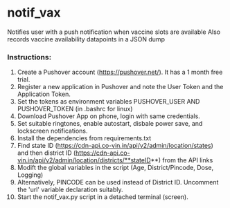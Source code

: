 # notif_vax
Notifies user with a push notification when vaccine slots are available
Also records vaccine availability datapoints in a JSON dump

### Instructions:
1. Create a Pushover account (https://pushover.net/). It has a 1 month free trial.
2. Register a new application in Pushover and note the User Token and the Application Token.
3. Set the tokens as environment variables PUSHOVER_USER AND PUSHOVER_TOKEN (in .bashrc for linux)
4. Download Pushover App on phone, login with same credentials. 
5. Set suitable ringtones, enable autostart, disbale power save, and lockscreen notifications.
6. Install the dependencies from requirements.txt
7. Find state ID (https://cdn-api.co-vin.in/api/v2/admin/location/states) and then district ID (https://cdn-api.co-vin.in/api/v2/admin/location/districts/**stateID**) from the API links
8. Modift the global variables in the script (Age, District/Pincode, Dose, Logging)
9. Alternatively, PINCODE can be used instead of District ID. Uncomment the 'url' variable declaration suitably.
7. Start the notif_vax.py script in a detached terminal (screen).  
